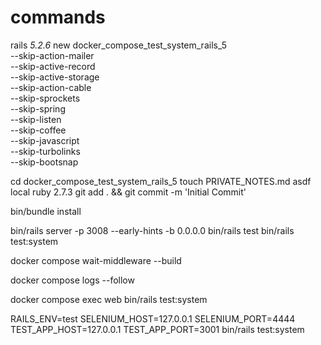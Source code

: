 # commands

rails _5.2.6_ new docker_compose_test_system_rails_5 \
  --skip-action-mailer \
  --skip-active-record \
  --skip-active-storage \
  --skip-action-cable \
  --skip-sprockets \
  --skip-spring \
  --skip-listen \
  --skip-coffee \
  --skip-javascript \
  --skip-turbolinks \
  --skip-bootsnap

cd docker_compose_test_system_rails_5
touch PRIVATE_NOTES.md
asdf local ruby 2.7.3
git add . && git commit -m 'Initial Commit'

bin/bundle install

bin/rails server -p 3008 --early-hints -b 0.0.0.0
bin/rails test
bin/rails test:system

docker compose wait-middleware --build

docker compose logs --follow

docker compose exec web bin/rails test:system


RAILS_ENV=test SELENIUM_HOST=127.0.0.1 SELENIUM_PORT=4444 TEST_APP_HOST=127.0.0.1 TEST_APP_PORT=3001 bin/rails test:system
